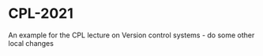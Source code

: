 # CPL-2021

An example for the CPL lecture on Version control systems - do some other local changes
